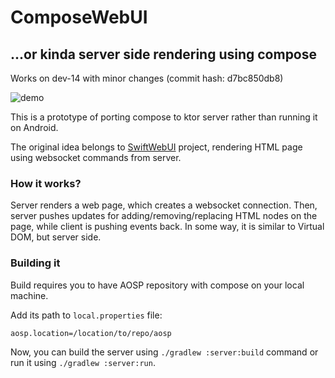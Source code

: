 # ComposeWebUI
## ...or kinda server side rendering using compose

Works on dev-14 with minor changes (commit hash: d7bc850db8)

![demo](images/demo1.gif)

This is a prototype of porting compose to ktor server rather than running it on Android.

The original idea belongs to [SwiftWebUI](https://github.com/SwiftWebUI/SwiftWebUI) project,
rendering HTML page using websocket commands from server.

### How it works?

Server renders a web page, which creates a websocket connection. Then, server pushes updates for 
adding/removing/replacing HTML nodes on the page, while client is pushing events back. 
In some way, it is similar to Virtual DOM, but server side.

### Building it
Build requires you to have AOSP repository with compose on your local machine.

Add its path to `local.properties` file:
```properties
aosp.location=/location/to/repo/aosp
```

Now, you can build the server using `./gradlew :server:build` command or run it using `./gradlew :server:run`.
